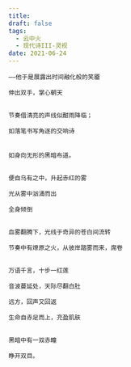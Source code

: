 ```yaml
---
title: 
draft: false
tags:
  - 云中火
  - 现代诗III-灵视
date: 2021-06-24
---
```


	——他于是展露出时间融化般的笑靥
	
	伸出双手，掌心朝天　
	
	
	节奏借清亮的声线似酣雨降临；
	
	如落笔书写角逐的交响诗
	
	　　
	如身向无形的黑暗布道。
	
	
	便自乌有之中，升起赤红的雾
	
	光从雾中汹涌而出
	
	全身倾倒
	
	
	血雾翻腾下，光线于奇异的苍白间流转
	
	节奏中有燎原之火，从彼岸踏雾而来，席卷
	
	
	万语千言，十步一红莲
	
	音波蔓延处，天际尽翻白肚
	
	远方，回声又回返
	
	生命自赤足而上，充盈肌肤
	
	
	黑暗中有一双赤瞳
	
	睁开双目。
